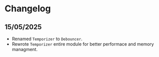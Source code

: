 # Changelog

## 15/05/2025

- Renamed `Temporizer` to `Debouncer`.
- Rewrote `Temporizer` entire module for better performace and memory managment.
